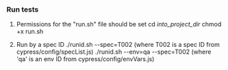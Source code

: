 ### Run tests
1. Permissions for the "run.sh" file should be set
    cd _into_project_dir_
    chmod +x run.sh

2. Run by a spec ID
    ./runid.sh --spec=T002
        (where T002 is a spec ID from cypress/config/specList.js)
    ./runid.sh --env=qa --spec=T002
        (where 'qa' is an env ID from cypress/config/envVars.js)
